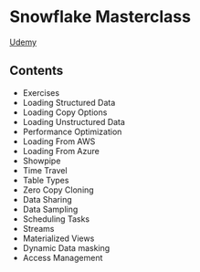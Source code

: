 # Snowflake Masterclass

[Udemy](https://www.udemy.com/course/snowflake-masterclass/)


## Contents
- Exercises
- Loading Structured Data
- Loading Copy Options
- Loading Unstructured Data
- Performance Optimization
- Loading From AWS
- Loading From Azure
- Showpipe
- Time Travel
- Table Types
- Zero Copy Cloning
- Data Sharing
- Data Sampling
- Scheduling Tasks
- Streams
- Materialized Views
- Dynamic Data masking
- Access Management